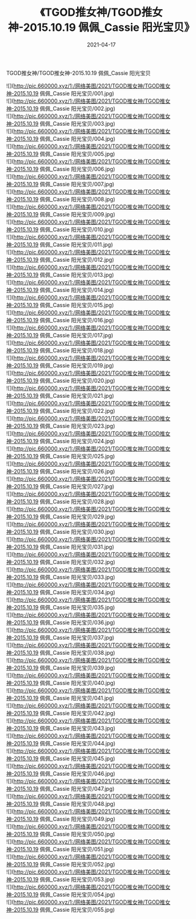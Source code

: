﻿---
layout: post
title:  《TGOD推女神/TGOD推女神-2015.10.19 佩佩_Cassie 阳光宝贝》
date:   2021-04-17
img: http://pic.660000.xyz/1:/网络美图/2021/TGOD推女神/TGOD推女神-2015.10.19 佩佩_Cassie 阳光宝贝/000.jpg
categories: [美女, 清纯, 唯美]
---

TGOD推女神/TGOD推女神-2015.10.19 佩佩_Cassie 阳光宝贝

 ![](http://pic.660000.xyz/1:/网络美图/2021/TGOD推女神/TGOD推女神-2015.10.19 佩佩_Cassie 阳光宝贝/001.jpg) <br>![](http://pic.660000.xyz/1:/网络美图/2021/TGOD推女神/TGOD推女神-2015.10.19 佩佩_Cassie 阳光宝贝/002.jpg) <br>![](http://pic.660000.xyz/1:/网络美图/2021/TGOD推女神/TGOD推女神-2015.10.19 佩佩_Cassie 阳光宝贝/003.jpg) <br>![](http://pic.660000.xyz/1:/网络美图/2021/TGOD推女神/TGOD推女神-2015.10.19 佩佩_Cassie 阳光宝贝/004.jpg) <br>![](http://pic.660000.xyz/1:/网络美图/2021/TGOD推女神/TGOD推女神-2015.10.19 佩佩_Cassie 阳光宝贝/005.jpg) <br>![](http://pic.660000.xyz/1:/网络美图/2021/TGOD推女神/TGOD推女神-2015.10.19 佩佩_Cassie 阳光宝贝/006.jpg) <br>![](http://pic.660000.xyz/1:/网络美图/2021/TGOD推女神/TGOD推女神-2015.10.19 佩佩_Cassie 阳光宝贝/007.jpg) <br>![](http://pic.660000.xyz/1:/网络美图/2021/TGOD推女神/TGOD推女神-2015.10.19 佩佩_Cassie 阳光宝贝/008.jpg) <br>![](http://pic.660000.xyz/1:/网络美图/2021/TGOD推女神/TGOD推女神-2015.10.19 佩佩_Cassie 阳光宝贝/009.jpg) <br>![](http://pic.660000.xyz/1:/网络美图/2021/TGOD推女神/TGOD推女神-2015.10.19 佩佩_Cassie 阳光宝贝/010.jpg) <br>![](http://pic.660000.xyz/1:/网络美图/2021/TGOD推女神/TGOD推女神-2015.10.19 佩佩_Cassie 阳光宝贝/011.jpg) <br>![](http://pic.660000.xyz/1:/网络美图/2021/TGOD推女神/TGOD推女神-2015.10.19 佩佩_Cassie 阳光宝贝/012.jpg) <br>![](http://pic.660000.xyz/1:/网络美图/2021/TGOD推女神/TGOD推女神-2015.10.19 佩佩_Cassie 阳光宝贝/013.jpg) <br>![](http://pic.660000.xyz/1:/网络美图/2021/TGOD推女神/TGOD推女神-2015.10.19 佩佩_Cassie 阳光宝贝/014.jpg) <br>![](http://pic.660000.xyz/1:/网络美图/2021/TGOD推女神/TGOD推女神-2015.10.19 佩佩_Cassie 阳光宝贝/015.jpg) <br>![](http://pic.660000.xyz/1:/网络美图/2021/TGOD推女神/TGOD推女神-2015.10.19 佩佩_Cassie 阳光宝贝/016.jpg) <br>![](http://pic.660000.xyz/1:/网络美图/2021/TGOD推女神/TGOD推女神-2015.10.19 佩佩_Cassie 阳光宝贝/017.jpg) <br>![](http://pic.660000.xyz/1:/网络美图/2021/TGOD推女神/TGOD推女神-2015.10.19 佩佩_Cassie 阳光宝贝/018.jpg) <br>![](http://pic.660000.xyz/1:/网络美图/2021/TGOD推女神/TGOD推女神-2015.10.19 佩佩_Cassie 阳光宝贝/019.jpg) <br>![](http://pic.660000.xyz/1:/网络美图/2021/TGOD推女神/TGOD推女神-2015.10.19 佩佩_Cassie 阳光宝贝/020.jpg) <br>![](http://pic.660000.xyz/1:/网络美图/2021/TGOD推女神/TGOD推女神-2015.10.19 佩佩_Cassie 阳光宝贝/021.jpg) <br>![](http://pic.660000.xyz/1:/网络美图/2021/TGOD推女神/TGOD推女神-2015.10.19 佩佩_Cassie 阳光宝贝/022.jpg) <br>![](http://pic.660000.xyz/1:/网络美图/2021/TGOD推女神/TGOD推女神-2015.10.19 佩佩_Cassie 阳光宝贝/023.jpg) <br>![](http://pic.660000.xyz/1:/网络美图/2021/TGOD推女神/TGOD推女神-2015.10.19 佩佩_Cassie 阳光宝贝/024.jpg) <br>![](http://pic.660000.xyz/1:/网络美图/2021/TGOD推女神/TGOD推女神-2015.10.19 佩佩_Cassie 阳光宝贝/025.jpg) <br>![](http://pic.660000.xyz/1:/网络美图/2021/TGOD推女神/TGOD推女神-2015.10.19 佩佩_Cassie 阳光宝贝/026.jpg) <br>![](http://pic.660000.xyz/1:/网络美图/2021/TGOD推女神/TGOD推女神-2015.10.19 佩佩_Cassie 阳光宝贝/027.jpg) <br>![](http://pic.660000.xyz/1:/网络美图/2021/TGOD推女神/TGOD推女神-2015.10.19 佩佩_Cassie 阳光宝贝/028.jpg) <br>![](http://pic.660000.xyz/1:/网络美图/2021/TGOD推女神/TGOD推女神-2015.10.19 佩佩_Cassie 阳光宝贝/029.jpg) <br>![](http://pic.660000.xyz/1:/网络美图/2021/TGOD推女神/TGOD推女神-2015.10.19 佩佩_Cassie 阳光宝贝/030.jpg) <br>![](http://pic.660000.xyz/1:/网络美图/2021/TGOD推女神/TGOD推女神-2015.10.19 佩佩_Cassie 阳光宝贝/031.jpg) <br>![](http://pic.660000.xyz/1:/网络美图/2021/TGOD推女神/TGOD推女神-2015.10.19 佩佩_Cassie 阳光宝贝/032.jpg) <br>![](http://pic.660000.xyz/1:/网络美图/2021/TGOD推女神/TGOD推女神-2015.10.19 佩佩_Cassie 阳光宝贝/033.jpg) <br>![](http://pic.660000.xyz/1:/网络美图/2021/TGOD推女神/TGOD推女神-2015.10.19 佩佩_Cassie 阳光宝贝/034.jpg) <br>![](http://pic.660000.xyz/1:/网络美图/2021/TGOD推女神/TGOD推女神-2015.10.19 佩佩_Cassie 阳光宝贝/035.jpg) <br>![](http://pic.660000.xyz/1:/网络美图/2021/TGOD推女神/TGOD推女神-2015.10.19 佩佩_Cassie 阳光宝贝/036.jpg) <br>![](http://pic.660000.xyz/1:/网络美图/2021/TGOD推女神/TGOD推女神-2015.10.19 佩佩_Cassie 阳光宝贝/037.jpg) <br>![](http://pic.660000.xyz/1:/网络美图/2021/TGOD推女神/TGOD推女神-2015.10.19 佩佩_Cassie 阳光宝贝/038.jpg) <br>![](http://pic.660000.xyz/1:/网络美图/2021/TGOD推女神/TGOD推女神-2015.10.19 佩佩_Cassie 阳光宝贝/039.jpg) <br>![](http://pic.660000.xyz/1:/网络美图/2021/TGOD推女神/TGOD推女神-2015.10.19 佩佩_Cassie 阳光宝贝/040.jpg) <br>![](http://pic.660000.xyz/1:/网络美图/2021/TGOD推女神/TGOD推女神-2015.10.19 佩佩_Cassie 阳光宝贝/041.jpg) <br>![](http://pic.660000.xyz/1:/网络美图/2021/TGOD推女神/TGOD推女神-2015.10.19 佩佩_Cassie 阳光宝贝/042.jpg) <br>![](http://pic.660000.xyz/1:/网络美图/2021/TGOD推女神/TGOD推女神-2015.10.19 佩佩_Cassie 阳光宝贝/043.jpg) <br>![](http://pic.660000.xyz/1:/网络美图/2021/TGOD推女神/TGOD推女神-2015.10.19 佩佩_Cassie 阳光宝贝/044.jpg) <br>![](http://pic.660000.xyz/1:/网络美图/2021/TGOD推女神/TGOD推女神-2015.10.19 佩佩_Cassie 阳光宝贝/045.jpg) <br>![](http://pic.660000.xyz/1:/网络美图/2021/TGOD推女神/TGOD推女神-2015.10.19 佩佩_Cassie 阳光宝贝/046.jpg) <br>![](http://pic.660000.xyz/1:/网络美图/2021/TGOD推女神/TGOD推女神-2015.10.19 佩佩_Cassie 阳光宝贝/047.jpg) <br>![](http://pic.660000.xyz/1:/网络美图/2021/TGOD推女神/TGOD推女神-2015.10.19 佩佩_Cassie 阳光宝贝/048.jpg) <br>![](http://pic.660000.xyz/1:/网络美图/2021/TGOD推女神/TGOD推女神-2015.10.19 佩佩_Cassie 阳光宝贝/049.jpg) <br>![](http://pic.660000.xyz/1:/网络美图/2021/TGOD推女神/TGOD推女神-2015.10.19 佩佩_Cassie 阳光宝贝/050.jpg) <br>![](http://pic.660000.xyz/1:/网络美图/2021/TGOD推女神/TGOD推女神-2015.10.19 佩佩_Cassie 阳光宝贝/051.jpg) <br>![](http://pic.660000.xyz/1:/网络美图/2021/TGOD推女神/TGOD推女神-2015.10.19 佩佩_Cassie 阳光宝贝/052.jpg) <br>![](http://pic.660000.xyz/1:/网络美图/2021/TGOD推女神/TGOD推女神-2015.10.19 佩佩_Cassie 阳光宝贝/053.jpg) <br>![](http://pic.660000.xyz/1:/网络美图/2021/TGOD推女神/TGOD推女神-2015.10.19 佩佩_Cassie 阳光宝贝/054.jpg) <br>![](http://pic.660000.xyz/1:/网络美图/2021/TGOD推女神/TGOD推女神-2015.10.19 佩佩_Cassie 阳光宝贝/055.jpg) <br>